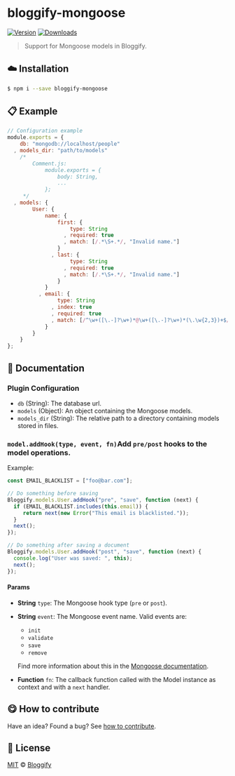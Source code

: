 
# bloggify-mongoose

 [![Version](https://img.shields.io/npm/v/bloggify-mongoose.svg)](https://www.npmjs.com/package/bloggify-mongoose) [![Downloads](https://img.shields.io/npm/dt/bloggify-mongoose.svg)](https://www.npmjs.com/package/bloggify-mongoose)

> Support for Mongoose models in Bloggify.

## :cloud: Installation

```sh
$ npm i --save bloggify-mongoose
```


## :clipboard: Example



```js
// Configuration example
module.exports = {
    db: "mongodb://localhost/people"
  , models_dir: "path/to/models"
    /*
        Comment.js:
            module.exports = {
                body: String,
                ...
            };
     */
  , models: {
        User: {
            name: {
                first: {
                    type: String
                  , required: true
                  , match: [/.*\S+.*/, "Invalid name."]
                }
              , last: {
                    type: String
                  , required: true
                  , match: [/.*\S+.*/, "Invalid name."]
                }
            }
          , email: {
                type: String
              , index: true
              , required: true
              , match: [/^\w+([\.-]?\w+)*@\w+([\.-]?\w+)*(\.\w{2,3})+$/, "Please fill a valid email address."]
            }
        }
    }
};
```

## :memo: Documentation


### Plugin Configuration

 - `db` (String): The database url.
 - `models` (Object): An object containing the Mongoose models.
 - `models_dir` (String): The relative path to a directory containing models stored in files.

### `model.addHook(type, event, fn)`Add `pre/post` hooks to the model operations.

Example:

```js
const EMAIL_BLACKLIST = ["foo@bar.com"];

// Do something before saving
Bloggify.models.User.addHook("pre", "save", function (next) {
  if (EMAIL_BLACKLIST.includes(this.email)) {
     return next(new Error("This email is blacklisted."));
  }
  next();
});

// Do something after saving a document
Bloggify.models.User.addHook("post", "save", function (next) {
  console.log("User was saved: ", this);
  next();
});
```
#### Params
- **String** `type`: The Mongoose hook type (`pre` or `post`).
- **String** `event`: The Mongoose event name. Valid events are:
    - `init`
    - `validate`
    - `save`
    - `remove`

  Find more information about this in the [Mongoose documentation](http://mongoosejs.com/docs/middleware.html).
- **Function** `fn`: The callback function called with the Model instance as context and with a `next` handler.



## :yum: How to contribute
Have an idea? Found a bug? See [how to contribute][contributing].



## :scroll: License

[MIT][license] © [Bloggify][website]

[license]: http://showalicense.com/?fullname=Bloggify%20%3Csupport%40bloggify.org%3E%20(https%3A%2F%2Fbloggify.org)&year=2016#license-mit
[website]: https://bloggify.org
[contributing]: /CONTRIBUTING.md
[docs]: /DOCUMENTATION.md
